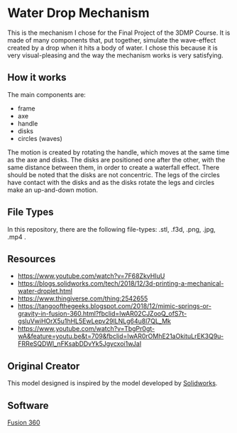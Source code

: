
# Water Drop Mechanism

This is the mechanism I chose for the Final Project of the 3DMP Course. It is made of many components that, put together, simulate the wave-effect created by a drop  when it hits a body of water.
I chose this because it is very visual-pleasing and the way the mechanism works is very satisfying.


## How it works
The main components are: 
- frame
- axe
- handle
- disks
- circles (waves)

The motion is created by rotating the handle, which moves at the same time as the axe and disks. The disks are positioned one after the other, with the same distance between them, in order to create a waterfall effect. There should be noted that the disks are not concentric.
The legs of the circles have contact with the disks and as the disks rotate the legs and circles make an up-and-down motion. 

## File Types
In this repository, there are the following file-types: .stl, .f3d, .png, .jpg, .mp4 .

## Resources
- https://www.youtube.com/watch?v=7F68ZkvHIuU
- https://blogs.solidworks.com/tech/2018/12/3d-printing-a-mechanical-water-droplet.html 
- https://www.thingiverse.com/thing:2542655
- https://tangoofthegeeks.blogspot.com/2018/12/mimic-springs-or-gravity-in-fusion-360.html?fbclid=IwAR02CJZooQ_ofS7t-gsluVwiHOrX5u1hHL5EwLepv29lLNLg64u8l7QL_Mk
- https://www.youtube.com/watch?v=TbgPr0gt-wA&feature=youtu.be&t=709&fbclid=IwAR0rOMhE21aOkituLrEK3Q9u-FRReSQDWl_nFKsabDDvYk5Jgycxoi1wJaI

## Original Creator
This model designed is inspired by the model developed by [Solidworks](https://blogs.solidworks.com/tech/2018/12/3d-printing-a-mechanical-water-droplet.html).

## Software
[Fusion 360](https://www.autodesk.com/products/fusion-360/overview)      
